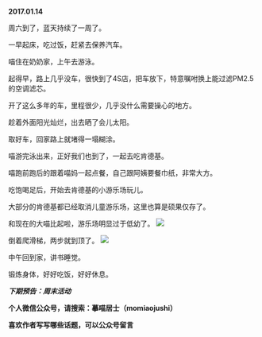 
          
**2017.01.14**

周六到了，蓝天持续了一周了。

一早起床，吃过饭，赶紧去保养汽车。

喵住在奶奶家，上午去游泳。

起得早，路上几乎没车，很快到了4S店，把车放下，特意嘱咐换上能过滤PM2.5的空调滤芯。

开了这么多年的车，里程很少，几乎没什么需要操心的地方。

趁着外面阳光灿烂，出去晒了会儿太阳。

取好车，回家路上就堵得一塌糊涂。

喵游完泳出来，正好我们也到了，一起去吃肯德基。

喵跑前跑后的跟着喵妈一起点餐，自己跟阿姨要餐巾纸，非常大方。

吃饱喝足后，开始去肯德基的小游乐场玩儿。

大部分的肯德基都已经取消儿童游乐场，这里也算是硕果仅存了。

和现在的大喵比起啦，游乐场明显过于低幼了。
![](http://upload-images.jianshu.io/upload_images/51001-87f7dd0fc826404f.jpg)


倒着爬滑梯，两步就到顶了。
![](http://upload-images.jianshu.io/upload_images/51001-a07c1b0b8acc00bf.jpg)


中午回到家，讲书睡觉。

锻炼身体，好好吃饭，好好休息。


***下期预告：周末活动***


**个人微信公众号，请搜索：摹喵居士（momiaojushi）**

**喜欢作者写写哪些话题，可以公众号留言**

        